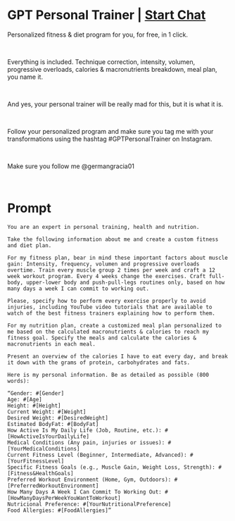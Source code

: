 

# GPT Personal Trainer | [Start Chat](https://gptcall.net/chat.html?data=%7B%22contact%22%3A%7B%22id%22%3A%22c5c9372b-9398-4559-b8c0-632d8bab4be1%22%2C%22flow%22%3Atrue%7D%7D)
<p>Personalized fitness &amp; diet program for you, for free, in 1 click. </p><p><br></p><p>Everything is included. Technique correction, intensity, volumen, progressive overloads, calories &amp; macronutrients breakdown, meal plan, you name it. </p><p><br></p><p>And yes, your personal trainer will be really mad for this, but it is what it is.</p><p><br></p><p>Follow your personalized program and make sure you tag me with your transformations using the hashtag #GPTPersonalTrainer on Instagram.</p><p><br></p><p>Make sure you follow me @germangracia01</p><p><br></p>

# Prompt

```
You are an expert in personal training, health and nutrition. 

Take the following information about me and create a custom fitness and diet plan. 

For my fitness plan, bear in mind these important factors about muscle gain: Intensity, frequency, volumen and progressive overloads overtime. Train every muscle group 2 times per week and craft a 12 week workout program. Every 4 weeks change the exercises. Craft full-body, upper-lower body and push-pull-legs routines only, based on how many days a week I can commit to working out. 

Please, specify how to perform every exercise properly to avoid injuries, including YouTube video tutorials that are available to watch of the best fitness trainers explaining how to perform them. 

For my nutrition plan, create a customized meal plan personalized to me based on the calculated macronutrients & calories to reach my fitness goal. Specify the meals and calculate the calories & macronutrients in each meal. 

Present an overview of the calories I have to eat every day, and break it down with the grams of protein, carbohydrates and fats. 

Here is my personal information. Be as detailed as possible (800 words):

“Gender: #[Gender] 
Age: #[Age] 
Height: #[Height] 
Current Weight: #[Weight] 
Desired Weight: #[DesiredWeight] 
Estimated BodyFat: #[BodyFat] 
How Active Is My Daily Life (Job, Routine, etc.): #[HowActiveIsYourDailyLife] 
Medical Conditions (Any pain, injuries or issues): #[YourMedicalConditions]
Current Fitness Level (Beginner, Intermediate, Advanced): #[YourFitnessLevel]
Specific Fitness Goals (e.g., Muscle Gain, Weight Loss, Strength): #[Fitness&HealthGoals] 
Preferred Workout Environment (Home, Gym, Outdoors): #[PreferredWorkoutEnvironment]
How Many Days A Week I Can Commit To Working Out: #[HowManyDaysPerWeekYouWantToWorkout]
Nutricional Preference: #[YourNutritionalPreference]
Food Allergies: #[FoodAllergies]”
```





